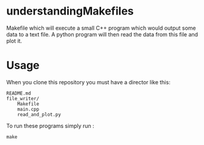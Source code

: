 # understandingMakefiles
Makefile which will execute a small C++ program which would output some data to a text file. A python program will then read the data from this file and plot it.
  
# Usage
When you clone this repository you must have a director like this:
```
README.md
file_writer/
    Makefile
    main.cpp
    read_and_plot.py
```
To run these programs simply run :
```
make
```
